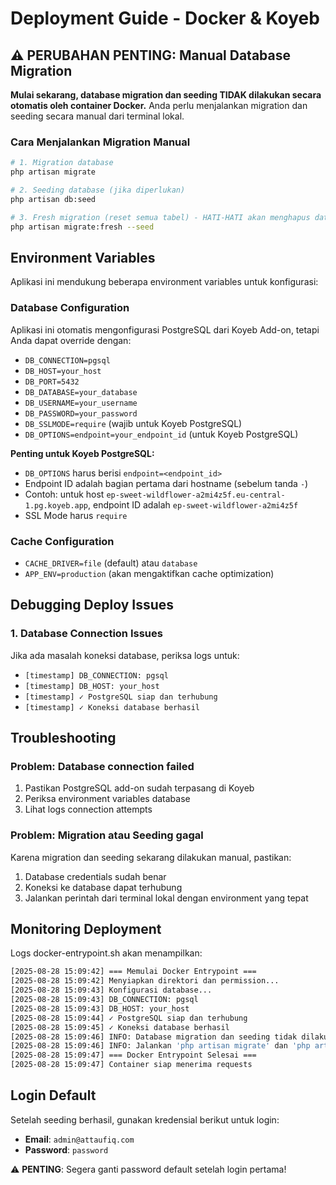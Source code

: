 # Deployment Guide - Docker & Koyeb

## ⚠️ PERUBAHAN PENTING: Manual Database Migration

**Mulai sekarang, database migration dan seeding TIDAK dilakukan secara otomatis oleh container Docker.** 
Anda perlu menjalankan migration dan seeding secara manual dari terminal lokal.

### Cara Menjalankan Migration Manual

```bash
# 1. Migration database
php artisan migrate

# 2. Seeding database (jika diperlukan)
php artisan db:seed

# 3. Fresh migration (reset semua tabel) - HATI-HATI akan menghapus data!
php artisan migrate:fresh --seed
```

## Environment Variables

Aplikasi ini mendukung beberapa environment variables untuk konfigurasi:

### Database Configuration

Aplikasi ini otomatis mengonfigurasi PostgreSQL dari Koyeb Add-on, tetapi Anda dapat override dengan:

- `DB_CONNECTION=pgsql`
- `DB_HOST=your_host`
- `DB_PORT=5432`
- `DB_DATABASE=your_database`
- `DB_USERNAME=your_username`
- `DB_PASSWORD=your_password`
- `DB_SSLMODE=require` (wajib untuk Koyeb PostgreSQL)
- `DB_OPTIONS=endpoint=your_endpoint_id` (untuk Koyeb PostgreSQL)

**Penting untuk Koyeb PostgreSQL:**
- `DB_OPTIONS` harus berisi `endpoint=<endpoint_id>`
- Endpoint ID adalah bagian pertama dari hostname (sebelum tanda `-`)
- Contoh: untuk host `ep-sweet-wildflower-a2mi4z5f.eu-central-1.pg.koyeb.app`, endpoint ID adalah `ep-sweet-wildflower-a2mi4z5f`
- SSL Mode harus `require`

### Cache Configuration

- `CACHE_DRIVER=file` (default) atau `database`
- `APP_ENV=production` (akan mengaktifkan cache optimization)

## Debugging Deploy Issues

### 1. Database Connection Issues

Jika ada masalah koneksi database, periksa logs untuk:
- `[timestamp] DB_CONNECTION: pgsql`
- `[timestamp] DB_HOST: your_host`
- `[timestamp] ✓ PostgreSQL siap dan terhubung`
- `[timestamp] ✓ Koneksi database berhasil`

## Troubleshooting

### Problem: Database connection failed

1. Pastikan PostgreSQL add-on sudah terpasang di Koyeb
2. Periksa environment variables database
3. Lihat logs connection attempts

### Problem: Migration atau Seeding gagal

Karena migration dan seeding sekarang dilakukan manual, pastikan:
1. Database credentials sudah benar
2. Koneksi ke database dapat terhubung
3. Jalankan perintah dari terminal lokal dengan environment yang tepat

## Monitoring Deployment

Logs docker-entrypoint.sh akan menampilkan:

```bash
[2025-08-28 15:09:42] === Memulai Docker Entrypoint ===
[2025-08-28 15:09:42] Menyiapkan direktori dan permission...
[2025-08-28 15:09:43] Konfigurasi database...
[2025-08-28 15:09:43] DB_CONNECTION: pgsql
[2025-08-28 15:09:43] DB_HOST: your_host
[2025-08-28 15:09:44] ✓ PostgreSQL siap dan terhubung
[2025-08-28 15:09:45] ✓ Koneksi database berhasil
[2025-08-28 15:09:46] INFO: Database migration dan seeding tidak dilakukan secara otomatis.
[2025-08-28 15:09:46] INFO: Jalankan 'php artisan migrate' dan 'php artisan db:seed' secara manual dari terminal lokal.
[2025-08-28 15:09:47] === Docker Entrypoint Selesai ===
[2025-08-28 15:09:47] Container siap menerima requests
```

## Login Default

Setelah seeding berhasil, gunakan kredensial berikut untuk login:

- **Email**: `admin@attaufiq.com`
- **Password**: `password`

⚠️ **PENTING**: Segera ganti password default setelah login pertama!
